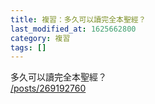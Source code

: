 ```yaml
---
title: 複習：多久可以讀完全本聖經？
last_modified_at: 1625662800
category: 複習
tags: []
---
```


<p>多久可以讀完全本聖經？<br/>
<a href="/posts/269192760" target="_blank">/posts/269192760</a></p>
<p> </p>

